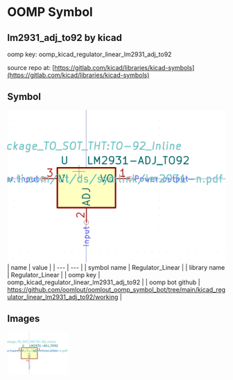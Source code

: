# OOMP Symbol  
## lm2931_adj_to92  by kicad  
  
oomp key: oomp_kicad_regulator_linear_lm2931_adj_to92  
  
source repo at: [https://gitlab.com/kicad/libraries/kicad-symbols](https://gitlab.com/kicad/libraries/kicad-symbols)  
## Symbol  
  
[![working.png](working_600.png)](working.png)  
| name | value | 
| --- | --- | 
| symbol name | Regulator_Linear | 
| library name | Regulator_Linear | 
| oomp key | oomp_kicad_regulator_linear_lm2931_adj_to92 | 
| oomp bot github | https://github.com/oomlout/oomlout_oomp_symbol_bot/tree/main/kicad_regulator_linear_lm2931_adj_to92/working | 
## Images  
  
[![working.png](working_140.png)](working.png)  
